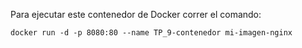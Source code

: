 Para ejecutar este contenedor de Docker correr el comando:
```bach
docker run -d -p 8080:80 --name TP_9-contenedor mi-imagen-nginx
```
